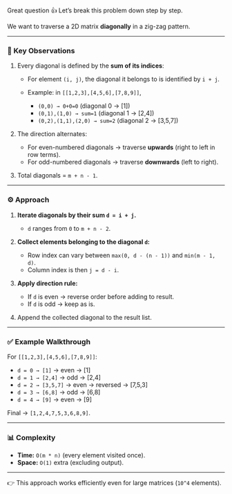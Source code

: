 Great question 👍 Let’s break this problem down step by step.

We want to traverse a 2D matrix **diagonally** in a zig-zag pattern.

---

### 🔎 Key Observations

1. Every diagonal is defined by the **sum of its indices**:

   * For element `(i, j)`, the diagonal it belongs to is identified by `i + j`.
   * Example: in `[[1,2,3],[4,5,6],[7,8,9]]`,

     * `(0,0) → 0+0=0` (diagonal 0 → \[1])
     * `(0,1),(1,0) → sum=1` (diagonal 1 → \[2,4])
     * `(0,2),(1,1),(2,0) → sum=2` (diagonal 2 → \[3,5,7])

2. The direction alternates:

   * For even-numbered diagonals → traverse **upwards** (right to left in row terms).
   * For odd-numbered diagonals → traverse **downwards** (left to right).

3. Total diagonals = `m + n - 1`.

---

### ⚙️ Approach

1. **Iterate diagonals by their sum `d = i + j`.**

   * `d` ranges from `0` to `m + n - 2`.

2. **Collect elements belonging to the diagonal `d`:**

   * Row index can vary between `max(0, d - (n - 1))` and `min(m - 1, d)`.
   * Column index is then `j = d - i`.

3. **Apply direction rule:**

   * If `d` is even → reverse order before adding to result.
   * If `d` is odd → keep as is.

4. Append the collected diagonal to the result list.

---

### ✅ Example Walkthrough

For `[[1,2,3],[4,5,6],[7,8,9]]`:

* `d = 0 → [1]` → even → \[1]
* `d = 1 → [2,4]` → odd → \[2,4]
* `d = 2 → [3,5,7]` → even → reversed → \[7,5,3]
* `d = 3 → [6,8]` → odd → \[6,8]
* `d = 4 → [9]` → even → \[9]

Final → `[1,2,4,7,5,3,6,8,9]`.

---

### 📊 Complexity

* **Time:** `O(m * n)` (every element visited once).
* **Space:** `O(1)` extra (excluding output).

---

👉 This approach works efficiently even for large matrices (`10^4` elements).


